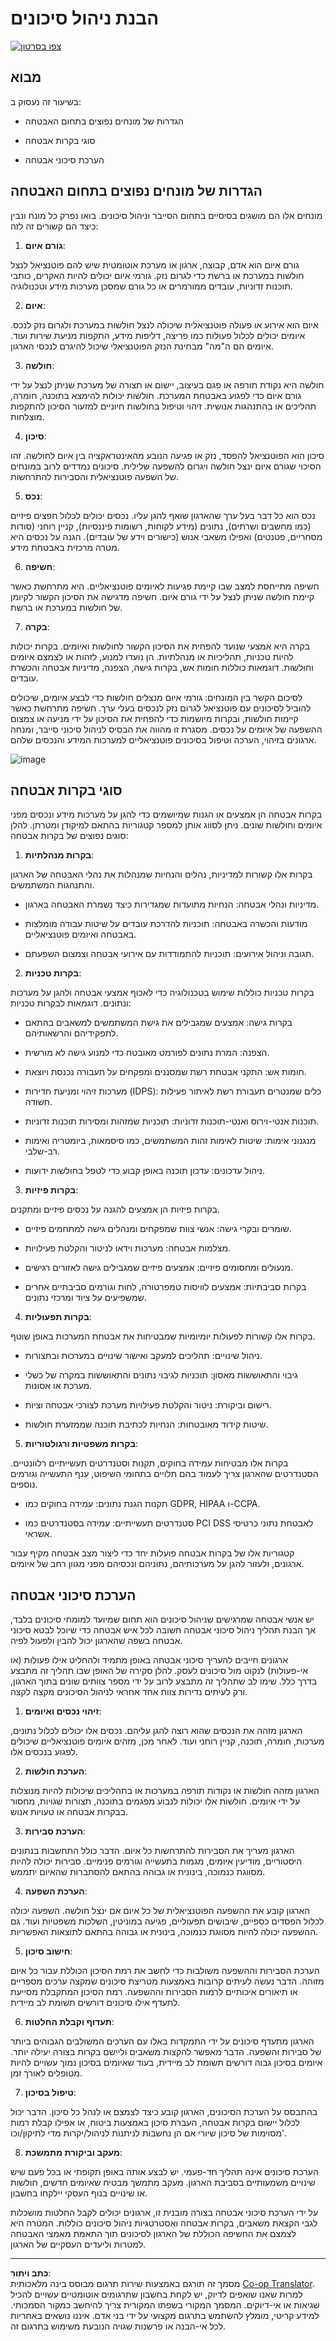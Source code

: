 <!--
CO_OP_TRANSLATOR_METADATA:
{
  "original_hash": "fcca304f072cabf206388199e8e2e578",
  "translation_date": "2025-09-03T21:54:56+00:00",
  "source_file": "1.3 Understanding risk management.md",
  "language_code": "he"
}
-->
# הבנת ניהול סיכונים

[![צפו בסרטון](../../translated_images/1-3_placeholder.cd73b08dc9f3a91c63fa3741ea139331d2c6696e22606fb89ac923f573ca369c.he.png)](https://learn-video.azurefd.net/vod/player?id=e8efc6f3-eab3-421b-aec7-dcc0244bd8f1)

## מבוא

בשיעור זה נעסוק ב:

- הגדרות של מונחים נפוצים בתחום האבטחה

- סוגי בקרות אבטחה

- הערכת סיכוני אבטחה

## הגדרות של מונחים נפוצים בתחום האבטחה

מונחים אלו הם מושגים בסיסיים בתחום הסייבר וניהול סיכונים. בואו נפרק כל מונח ונבין כיצד הם קשורים זה לזה:

1. **גורם איום**:

גורם איום הוא אדם, קבוצה, ארגון או מערכת אוטומטית שיש להם פוטנציאל לנצל חולשות במערכת או ברשת כדי לגרום נזק. גורמי איום יכולים להיות האקרים, כותבי תוכנות זדוניות, עובדים ממורמרים או כל גורם שמסכן מערכות מידע וטכנולוגיה.

2. **איום**:

איום הוא אירוע או פעולה פוטנציאלית שיכולה לנצל חולשות במערכת ולגרום נזק לנכס. איומים יכולים לכלול פעולות כמו פריצה, דליפות מידע, התקפות מניעת שירות ועוד. איומים הם ה"מה" מבחינת הנזק הפוטנציאלי שיכול להיגרם לנכסי הארגון.

3. **חולשה**:

חולשה היא נקודת תורפה או פגם בעיצוב, יישום או תצורה של מערכת שניתן לנצל על ידי גורם איום כדי לפגוע באבטחת המערכת. חולשות יכולות להימצא בתוכנה, חומרה, תהליכים או בהתנהגות אנושית. זיהוי וטיפול בחולשות חיוניים למזעור הסיכון להתקפות מוצלחות.

4. **סיכון**:

סיכון הוא הפוטנציאל להפסד, נזק או פגיעה הנובע מהאינטראקציה בין איום לחולשה. זהו הסיכוי שגורם איום ינצל חולשה ויגרום להשפעה שלילית. סיכונים נמדדים לרוב במונחים של השפעה פוטנציאלית והסבירות להתרחשות.

5. **נכס**:

נכס הוא כל דבר בעל ערך שהארגון שואף להגן עליו. נכסים יכולים לכלול חפצים פיזיים (כמו מחשבים ושרתים), נתונים (מידע לקוחות, רשומות פיננסיות), קניין רוחני (סודות מסחריים, פטנטים) ואפילו משאבי אנוש (כישורים וידע של עובדים). הגנה על נכסים היא מטרה מרכזית באבטחת מידע.

6. **חשיפה**:

חשיפה מתייחסת למצב שבו קיימת פגיעות לאיומים פוטנציאליים. היא מתרחשת כאשר קיימת חולשה שניתן לנצל על ידי גורם איום. חשיפה מדגישה את הסיכון הקשור לקיומן של חולשות במערכת או ברשת.

7. **בקרה**:

בקרה היא אמצעי שנועד להפחית את הסיכון הקשור לחולשות ואיומים. בקרות יכולות להיות טכניות, תהליכיות או מנהלתיות. הן נועדו למנוע, לזהות או לצמצם איומים וחולשות. דוגמאות כוללות חומות אש, בקרות גישה, הצפנה, מדיניות אבטחה והכשרת עובדים.

לסיכום הקשר בין המונחים: גורמי איום מנצלים חולשות כדי לבצע איומים, שיכולים להוביל לסיכונים עם פוטנציאל לגרום נזק לנכסים בעלי ערך. חשיפה מתרחשת כאשר קיימות חולשות, ובקרות מיושמות כדי להפחית את הסיכון על ידי מניעה או צמצום ההשפעה של איומים על נכסים. מסגרת זו מהווה את הבסיס לניהול סיכוני סייבר, ומנחה ארגונים בזיהוי, הערכה וטיפול בסיכונים פוטנציאליים למערכות המידע והנכסים שלהם.

![image](../../translated_images/circleofrisk.f6652bf797466df15a5c2ba772aff10db31631c281cdfce420681fd73916b735.he.png)

## סוגי בקרות אבטחה

בקרות אבטחה הן אמצעים או הגנות שמיושמים כדי להגן על מערכות מידע ונכסים מפני איומים וחולשות שונים. ניתן לסווג אותן למספר קטגוריות בהתאם למיקודן ומטרתן. להלן סוגים נפוצים של בקרות אבטחה:

1. **בקרות מנהלתיות**:

בקרות אלו קשורות למדיניות, נהלים והנחיות שמנהלות את נהלי האבטחה של הארגון והתנהגות המשתמשים.

- מדיניות ונהלי אבטחה: הנחיות מתועדות שמגדירות כיצד נשמרת האבטחה בארגון.

- מודעות והכשרה באבטחה: תוכניות להדרכת עובדים על שיטות עבודה מומלצות באבטחה ואיומים פוטנציאליים.

- תגובה וניהול אירועים: תוכניות להתמודדות עם אירועי אבטחה וצמצום השפעתם.

2. **בקרות טכניות**:

בקרות טכניות כוללות שימוש בטכנולוגיה כדי לאכוף אמצעי אבטחה ולהגן על מערכות ונתונים. דוגמאות לבקרות טכניות:

- בקרות גישה: אמצעים שמגבילים את גישת המשתמשים למשאבים בהתאם לתפקידיהם והרשאותיהם.

- הצפנה: המרת נתונים לפורמט מאובטח כדי למנוע גישה לא מורשית.

- חומות אש: התקני אבטחת רשת שמסננים ומפקחים על תעבורה נכנסת ויוצאת.

- מערכות זיהוי ומניעת חדירות (IDPS): כלים שמנטרים תעבורת רשת לאיתור פעילות חשודה.

- תוכנות אנטי-וירוס ואנטי-תוכנות זדוניות: תוכניות שמזהות ומסירות תוכנות זדוניות.

- מנגנוני אימות: שיטות לאימות זהות המשתמשים, כמו סיסמאות, ביומטריה ואימות רב-שלבי.

- ניהול עדכונים: עדכון תוכנה באופן קבוע כדי לטפל בחולשות ידועות.

3. **בקרות פיזיות**:

בקרות פיזיות הן אמצעים להגנה על נכסים פיזיים ומתקנים.

- שומרים ובקרי גישה: אנשי צוות שמפקחים ומנהלים גישה למתחמים פיזיים.

- מצלמות אבטחה: מערכות וידאו לניטור והקלטת פעילויות.

- מנעולים ומחסומים פיזיים: אמצעים פיזיים שמגבילים גישה לאזורים רגישים.

- בקרות סביבתיות: אמצעים לוויסות טמפרטורה, לחות וגורמים סביבתיים אחרים שמשפיעים על ציוד ומרכזי נתונים.

4. **בקרות תפעוליות**:

בקרות אלו קשורות לפעולות יומיומיות שמבטיחות את אבטחת המערכות באופן שוטף.

- ניהול שינויים: תהליכים למעקב ואישור שינויים במערכות ובתצורות.

- גיבוי והתאוששות מאסון: תוכניות לגיבוי נתונים והתאוששות במקרה של כשלי מערכת או אסונות.

- רישום וביקורת: ניטור והקלטת פעילויות מערכת לצורכי אבטחה וציות.

- שיטות קידוד מאובטחות: הנחיות לכתיבת תוכנה שממזערת חולשות.

5. **בקרות משפטיות ורגולטוריות**:

בקרות אלו מבטיחות עמידה בחוקים, תקנות וסטנדרטים תעשייתיים רלוונטיים. הסטנדרטים שהארגון צריך לעמוד בהם תלויים בתחומי השיפוט, ענף התעשייה וגורמים נוספים.

- תקנות הגנת נתונים: עמידה בחוקים כמו GDPR, HIPAA ו-CCPA.

- סטנדרטים תעשייתיים: עמידה בסטנדרטים כמו PCI DSS לאבטחת נתוני כרטיסי אשראי.

קטגוריות אלו של בקרות אבטחה פועלות יחד כדי ליצור מצב אבטחה מקיף עבור ארגונים, ולעזור להגן על מערכותיהם, נתוניהם ונכסיהם מפני מגוון רחב של איומים.

## הערכת סיכוני אבטחה

יש אנשי אבטחה שמרגישים שניהול סיכונים הוא תחום שמיועד למומחי סיכונים בלבד, אך הבנת תהליך ניהול סיכוני אבטחה חשובה לכל איש אבטחה כדי שיוכל לבטא סיכוני אבטחה בשפה שהארגון יכול להבין ולפעול לפיה.

ארגונים חייבים להעריך סיכוני אבטחה באופן מתמיד ולהחליט אילו פעולות (או אי-פעולות) לנקוט מול סיכונים לעסק. להלן סקירה של האופן שבו תהליך זה מתבצע בדרך כלל. שימו לב שתהליך זה מתבצע לרוב על ידי מספר צוותים שונים בתוך הארגון, ורק לעיתים נדירות צוות אחד אחראי לניהול הסיכונים מקצה לקצה.

1. **זיהוי נכסים ואיומים**:

הארגון מזהה את הנכסים שהוא רוצה להגן עליהם. נכסים אלו יכולים לכלול נתונים, מערכות, חומרה, תוכנה, קניין רוחני ועוד. לאחר מכן, מזהים איומים פוטנציאליים שיכולים לפגוע בנכסים אלו.

2. **הערכת חולשות**:

הארגון מזהה חולשות או נקודות תורפה במערכות או בתהליכים שיכולות להיות מנוצלות על ידי איומים. חולשות אלו יכולות לנבוע מפגמים בתוכנה, תצורות שגויות, מחסור בבקרות אבטחה או טעויות אנוש.

3. **הערכת סבירות**:

הארגון מעריך את הסבירות להתרחשות כל איום. הדבר כולל התחשבות בנתונים היסטוריים, מודיעין איומים, מגמות בתעשייה וגורמים פנימיים. סבירות יכולה להיות מסווגת כנמוכה, בינונית או גבוהה בהתאם להסתברות שהאיום יתממש.

4. **הערכת השפעה**:

הארגון קובע את ההשפעה הפוטנציאלית של כל איום אם ינצל חולשה. השפעה יכולה לכלול הפסדים כספיים, שיבושים תפעוליים, פגיעה במוניטין, השלכות משפטיות ועוד. גם ההשפעה יכולה להיות מסווגת כנמוכה, בינונית או גבוהה בהתאם לתוצאות האפשריות.

5. **חישוב סיכון**:

הערכת הסבירות וההשפעה משולבות כדי לחשב את רמת הסיכון הכוללת עבור כל איום מזוהה. הדבר נעשה לעיתים קרובות באמצעות מטריצת סיכונים שמקצה ערכים מספריים או תיאורים איכותיים לרמות הסבירות וההשפעה. רמת הסיכון המתקבלת מסייעת לתעדף אילו סיכונים דורשים תשומת לב מיידית.

6. **תעדוף וקבלת החלטות**:

הארגון מתעדף סיכונים על ידי התמקדות באלו עם הערכים המשולבים הגבוהים ביותר של סבירות והשפעה. הדבר מאפשר להקצות משאבים וליישם בקרות בצורה יעילה יותר. איומים בסיכון גבוה דורשים תשומת לב מיידית, בעוד שאיומים בסיכון נמוך עשויים להיות מטופלים לאורך זמן.

7. **טיפול בסיכון**:

בהתבסס על הערכת הסיכונים, הארגון קובע כיצד לצמצם או לנהל כל סיכון. הדבר יכול לכלול יישום בקרות אבטחה, העברת סיכון באמצעות ביטוח, או אפילו קבלת רמות מסוימות של סיכון שיורי אם הן נחשבות לניתנות לניהול/יקרות מדי לתיקון/וכו'.

8. **מעקב וביקורת מתמשכת**:

הערכת סיכונים אינה תהליך חד-פעמי. יש לבצע אותה באופן תקופתי או בכל פעם שיש שינויים משמעותיים בסביבת הארגון. מעקב מתמשך מבטיח שאיומים חדשים, חולשות או שינויים בנוף העסקי יילקחו בחשבון.

על ידי הערכת סיכוני אבטחה בצורה מובנית זו, ארגונים יכולים לקבל החלטות מושכלות לגבי הקצאת משאבים, בקרות אבטחה ואסטרטגיות ניהול סיכונים כוללות. המטרה היא לצמצם את החשיפה הכוללת של הארגון לסיכונים תוך התאמת מאמצי האבטחה למטרות וליעדים העסקיים של הארגון.

---

**כתב ויתור**:  
מסמך זה תורגם באמצעות שירות תרגום מבוסס בינה מלאכותית [Co-op Translator](https://github.com/Azure/co-op-translator). למרות שאנו שואפים לדיוק, יש לקחת בחשבון שתרגומים אוטומטיים עשויים להכיל שגיאות או אי-דיוקים. המסמך המקורי בשפתו המקורית צריך להיחשב כמקור הסמכותי. למידע קריטי, מומלץ להשתמש בתרגום מקצועי על ידי בני אדם. איננו נושאים באחריות לכל אי-הבנה או פרשנות שגויה הנובעת משימוש בתרגום זה.